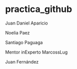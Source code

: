 # practica_github

Juan Daniel Aparicio


Noelia Paez


Santiago Paguaga


Mentor inExperto MarcossLug


Juan Fernández

